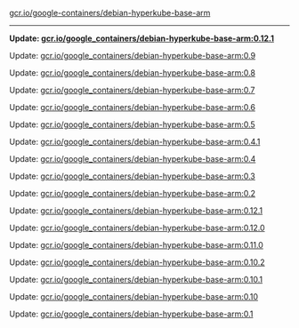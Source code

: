 [gcr.io/google-containers/debian-hyperkube-base-arm](https://hub.docker.com/r/cruse/debian-hyperkube-base-arm/tags/) 

----
**Update: [gcr.io/google_containers/debian-hyperkube-base-arm:0.12.1](https://hub.docker.com/r/cruse/debian-hyperkube-base-arm/tags/)**

Update: [gcr.io/google_containers/debian-hyperkube-base-arm:0.9](https://hub.docker.com/r/cruse/debian-hyperkube-base-arm/tags/)

Update: [gcr.io/google_containers/debian-hyperkube-base-arm:0.8](https://hub.docker.com/r/cruse/debian-hyperkube-base-arm/tags/)

Update: [gcr.io/google_containers/debian-hyperkube-base-arm:0.7](https://hub.docker.com/r/cruse/debian-hyperkube-base-arm/tags/)

Update: [gcr.io/google_containers/debian-hyperkube-base-arm:0.6](https://hub.docker.com/r/cruse/debian-hyperkube-base-arm/tags/)

Update: [gcr.io/google_containers/debian-hyperkube-base-arm:0.5](https://hub.docker.com/r/cruse/debian-hyperkube-base-arm/tags/)

Update: [gcr.io/google_containers/debian-hyperkube-base-arm:0.4.1](https://hub.docker.com/r/cruse/debian-hyperkube-base-arm/tags/)

Update: [gcr.io/google_containers/debian-hyperkube-base-arm:0.4](https://hub.docker.com/r/cruse/debian-hyperkube-base-arm/tags/)

Update: [gcr.io/google_containers/debian-hyperkube-base-arm:0.3](https://hub.docker.com/r/cruse/debian-hyperkube-base-arm/tags/)

Update: [gcr.io/google_containers/debian-hyperkube-base-arm:0.2](https://hub.docker.com/r/cruse/debian-hyperkube-base-arm/tags/)

Update: [gcr.io/google_containers/debian-hyperkube-base-arm:0.12.1](https://hub.docker.com/r/cruse/debian-hyperkube-base-arm/tags/)

Update: [gcr.io/google_containers/debian-hyperkube-base-arm:0.12.0](https://hub.docker.com/r/cruse/debian-hyperkube-base-arm/tags/)

Update: [gcr.io/google_containers/debian-hyperkube-base-arm:0.11.0](https://hub.docker.com/r/cruse/debian-hyperkube-base-arm/tags/)

Update: [gcr.io/google_containers/debian-hyperkube-base-arm:0.10.2](https://hub.docker.com/r/cruse/debian-hyperkube-base-arm/tags/)

Update: [gcr.io/google_containers/debian-hyperkube-base-arm:0.10.1](https://hub.docker.com/r/cruse/debian-hyperkube-base-arm/tags/)

Update: [gcr.io/google_containers/debian-hyperkube-base-arm:0.10](https://hub.docker.com/r/cruse/debian-hyperkube-base-arm/tags/)

Update: [gcr.io/google_containers/debian-hyperkube-base-arm:0.1](https://hub.docker.com/r/cruse/debian-hyperkube-base-arm/tags/)

